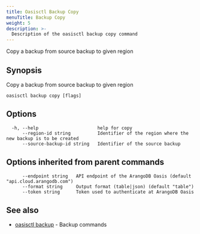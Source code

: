 ```yaml
---
title: Oasisctl Backup Copy
menuTitle: Backup Copy
weight: 5
description: >-
  Description of the oasisctl backup copy command
---
```

Copy a backup from source backup to given region

## Synopsis

Copy a backup from source backup to given region

```
oasisctl backup copy [flags]
```

## Options

```
  -h, --help                      help for copy
      --region-id string          Identifier of the region where the new backup is to be created
      --source-backup-id string   Identifier of the source backup
```

## Options inherited from parent commands

```
      --endpoint string   API endpoint of the ArangoDB Oasis (default "api.cloud.arangodb.com")
      --format string     Output format (table|json) (default "table")
      --token string      Token used to authenticate at ArangoDB Oasis
```

## See also

* [oasisctl backup](_index.md)	 - Backup commands


